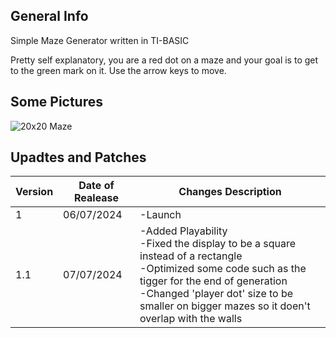 ## General Info

Simple Maze Generator written in TI-BASIC

Pretty self explanatory, you are a red dot on a maze and your goal is to get to the green mark on it. 
Use the arrow keys to move.

## Some Pictures

![20x20 Maze](https://github.com/Ze-Rato/Maze-TI-BASIC/assets/132148561/58544ee1-38f5-47e5-97e9-10c70e189ce2)

## Upadtes and Patches

|    Version    | Date of Realease | Changes Description |
| ------------- | ------------------- | -------- |
| 1  | 06/07/2024 | -Launch  |
| 1.1  | 07/07/2024 | -Added Playability<br> -Fixed the display to be a square instead of a rectangle<br> -Optimized some code such as the tigger for the end of generation<br> -Changed 'player dot' size to be smaller on bigger mazes so it doen't overlap with the walls |


